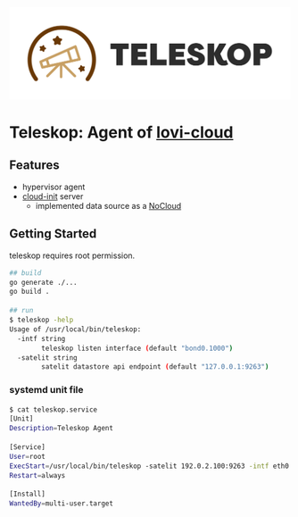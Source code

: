 <div align="center"><img src="https://raw.githubusercontent.com/lovi-cloud/teleskop/master/docs/image/teleskop-logo.png" width="800"/></div>

# Teleskop: Agent of [lovi-cloud](https://github.com/lovi-cloud)

## Features

- hypervisor agent
- [cloud-init](https://cloudinit.readthedocs.io/en/latest/) server
    - implemented data source as a [NoCloud](https://cloudinit.readthedocs.io/en/latest/topics/datasources/nocloud.html)

## Getting Started

teleskop requires root permission.

```bash
## build
go generate ./...
go build .

## run
$ teleskop -help
Usage of /usr/local/bin/teleskop:
  -intf string
        teleskop listen interface (default "bond0.1000")
  -satelit string
        satelit datastore api endpoint (default "127.0.0.1:9263")
```

### systemd unit file

```bash
$ cat teleskop.service
[Unit]
Description=Teleskop Agent

[Service]
User=root
ExecStart=/usr/local/bin/teleskop -satelit 192.0.2.100:9263 -intf eth0
Restart=always

[Install]
WantedBy=multi-user.target
```